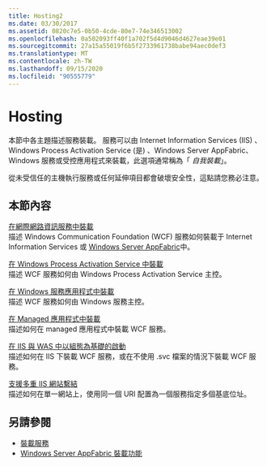 ```yaml
---
title: Hosting2
ms.date: 03/30/2017
ms.assetid: 0820c7e5-0b50-4cde-80e7-74e346513002
ms.openlocfilehash: 0a502093ff40f1a702f5d4d9046d4627eae39e01
ms.sourcegitcommit: 27a15a55019f6b5f2733961738babe94aec0def3
ms.translationtype: MT
ms.contentlocale: zh-TW
ms.lasthandoff: 09/15/2020
ms.locfileid: "90555779"
---
```

# <a name="hosting"></a>Hosting
本節中各主題描述服務裝載。 服務可以由 Internet Information Services (IIS) 、Windows Process Activation Service (是) 、Windows Server AppFabric、Windows 服務或受控應用程式來裝載，此選項通常稱為「 *自我裝載*」。  
  
 從未受信任的主機執行服務或任何延伸項目都會破壞安全性，這點請您務必注意。  
  
## <a name="in-this-section"></a>本節內容  
 [在網際網路資訊服務中裝載](hosting-in-internet-information-services.md)  
 描述 Windows Communication Foundation (WCF) 服務如何裝載于 Internet Information Services 或 [Windows Server AppFabric](/previous-versions/appfabric/ff384253(v=azure.10))中。  
  
 [在 Windows Process Activation Service 中裝載](hosting-in-windows-process-activation-service.md)  
 描述 WCF 服務如何由 Windows Process Activation Service 主控。  
  
 [在 Windows 服務應用程式中裝載](hosting-in-a-windows-service-application.md)  
 描述 WCF 服務如何由 Windows 服務主控。  
  
 [在 Managed 應用程式中裝載](hosting-in-a-managed-application.md)  
 描述如何在 managed 應用程式中裝載 WCF 服務。  
  
 [在 IIS 與 WAS 中以組態為基礎的啟動](configuration-based-activation-in-iis-and-was.md)  
 描述如何在 IIS 下裝載 WCF 服務，或在不使用 .svc 檔案的情況下裝載 WCF 服務。  
  
 [支援多重 IIS 網站繫結](supporting-multiple-iis-site-bindings.md)  
 描述如何在單一網站上，使用同一個 URI 配置為一個服務指定多個基底位址。  
  
## <a name="see-also"></a>另請參閱

- [裝載服務](../hosting-services.md)
- [Windows Server AppFabric 裝載功能](/previous-versions/appfabric/ee677189(v=azure.10))

